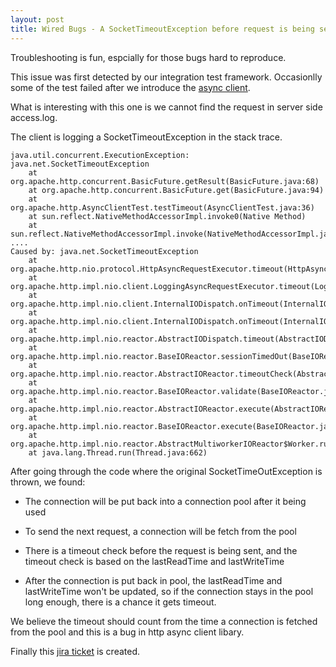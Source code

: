 ```yaml
---
layout: post
title: Wired Bugs - A SocketTimeoutException before request is being sent
---
```


Troubleshooting is fun, espcially for those bugs hard to reproduce.

This issue was first detected by our integration test framework. Occasionlly
some of the test failed after we introduce the [async
client](https://hc.apache.org/httpcomponents-asyncclient-dev/). 

What is interesting with this one is we cannot find the request in server side
access.log. 

The client is logging a SocketTimeoutException in the stack trace.

    java.util.concurrent.ExecutionException: java.net.SocketTimeoutException
        at org.apache.http.concurrent.BasicFuture.getResult(BasicFuture.java:68)
        at org.apache.http.concurrent.BasicFuture.get(BasicFuture.java:94)
        at org.apache.http.AsyncClientTest.testTimeout(AsyncClientTest.java:36)
        at sun.reflect.NativeMethodAccessorImpl.invoke0(Native Method)
        at sun.reflect.NativeMethodAccessorImpl.invoke(NativeMethodAccessorImpl.java:39)
    ....
    Caused by: java.net.SocketTimeoutException
        at org.apache.http.nio.protocol.HttpAsyncRequestExecutor.timeout(HttpAsyncRequestExecutor.java:286)
        at org.apache.http.impl.nio.client.LoggingAsyncRequestExecutor.timeout(LoggingAsyncRequestExecutor.java:121)
        at org.apache.http.impl.nio.client.InternalIODispatch.onTimeout(InternalIODispatch.java:85)
        at org.apache.http.impl.nio.client.InternalIODispatch.onTimeout(InternalIODispatch.java:37)
        at org.apache.http.impl.nio.reactor.AbstractIODispatch.timeout(AbstractIODispatch.java:172)
        at org.apache.http.impl.nio.reactor.BaseIOReactor.sessionTimedOut(BaseIOReactor.java:255)
        at org.apache.http.impl.nio.reactor.AbstractIOReactor.timeoutCheck(AbstractIOReactor.java:493)
        at org.apache.http.impl.nio.reactor.BaseIOReactor.validate(BaseIOReactor.java:205)
        at org.apache.http.impl.nio.reactor.AbstractIOReactor.execute(AbstractIOReactor.java:281)
        at org.apache.http.impl.nio.reactor.BaseIOReactor.execute(BaseIOReactor.java:105)
        at org.apache.http.impl.nio.reactor.AbstractMultiworkerIOReactor$Worker.run(AbstractMultiworkerIOReactor.java:584)
        at java.lang.Thread.run(Thread.java:662) 


After going through the code where the original SocketTimeOutException is
thrown, we found:

* The connection will be put back into a connection pool after it being used

* To send the next request, a connection will be fetch from the pool

* There is a timeout check before the request is being sent, and the timeout
   check is based on the lastReadTime and lastWriteTime

* After the connection is put back in pool, the lastReadTime and lastWriteTime
   won't be updated, so if the connection stays in the pool long enough, there
   is a chance it gets timeout.

We believe the timeout should count from the time a connection is fetched from
the pool and this is a bug in http async client libary.

Finally this [jira ticket](https://issues.apache.org/jira/browse/HTTPASYNC-88)
is created.

